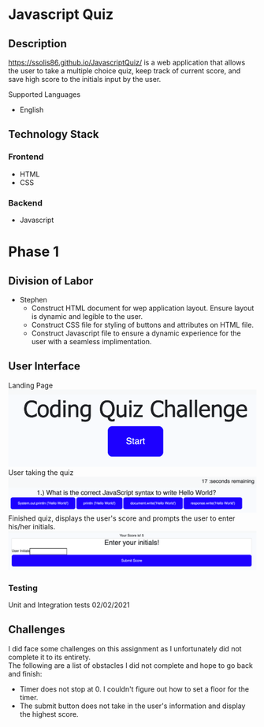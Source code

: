 # Javascript Quiz

## Description

https://ssolis86.github.io/JavascriptQuiz/ is a web application that allows the user to take a multiple choice quiz, keep track of current score, and save high score to the initials input by the user.  

Supported Languages

* English

## Technology Stack

### Frontend

- HTML 
- CSS

### Backend

- Javascript

# Phase 1

## Division of Labor

* Stephen
    * Construct HTML document for wep application layout.  Ensure layout is dynamic and legible to the user.
    * Construct CSS file for styling of buttons and attributes on HTML file.
    * Construct Javascript file to ensure a dynamic experience for the user with a seamless implimentation.
    
## User Interface

Landing Page
![alt](Images/Landing-page.png)
User taking the quiz
![alt](Images/user-taking-quiz.png)
Finished quiz, displays the user's score and prompts the user to enter his/her initials.
![alt](Images/score-display-initial-entry.png)



### Testing
Unit and Integration tests 02/02/2021

## Challenges
I did face some challenges on this assignment as I unfortunately did not complete it to its entirety.  
The following are a list of obstacles I did not complete and hope to go back and finish:
 * Timer does not stop at 0.  I couldn't figure out how to set a floor for the timer.
 * The submit button does not take in the user's information and display the highest score.
